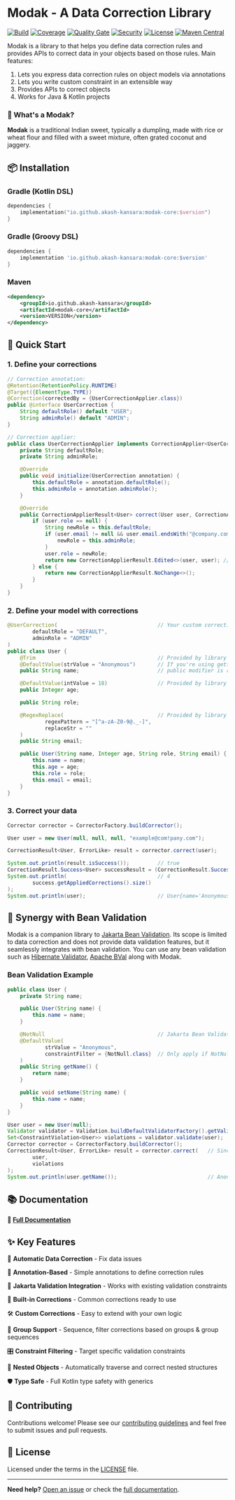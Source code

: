 # Modak - A Data Correction Library

[![Build](https://github.com/akash-kansara/modak/actions/workflows/ci.yml/badge.svg)](https://github.com/akash-kansara/modak/actions)
[![Coverage](https://sonarcloud.io/api/project_badges/measure?project=akash-kansara_modak&metric=coverage)](https://sonarcloud.io/summary/new_code?id=akash-kansara_modak)
[![Quality Gate](https://sonarcloud.io/api/project_badges/measure?project=akash-kansara_modak&metric=alert_status)](https://sonarcloud.io/summary/new_code?id=akash-kansara_modak)
[![Security](https://sonarcloud.io/api/project_badges/measure?project=akash-kansara_modak&metric=security_rating)](https://sonarcloud.io/summary/new_code?id=akash-kansara_modak)
[![License](https://img.shields.io/github/license/akash-kansara/modak)](LICENSE)
[![Maven Central](https://img.shields.io/maven-central/v/io.github.akash-kansara/modak-core)](https://search.maven.org/search?q=g:io.github.akash-kansara)

Modak is a library to that helps you define data correction rules and provides APIs to correct data in your objects based on those rules. Main features:

1. Lets you express data correction rules on object models via annotations
2. Lets you write custom constraint in an extensible way
3. Provides APIs to correct objects
4. Works for Java & Kotlin projects

### 🍡 What's a Modak?

**Modak** is a traditional Indian sweet, typically a dumpling, made with rice or wheat flour and filled with a sweet mixture, often grated coconut and jaggery.

## 📦 Installation

### Gradle (Kotlin DSL)
```kotlin
dependencies {
    implementation("io.github.akash-kansara:modak-core:$version")
}
```

### Gradle (Groovy DSL)
```groovy
dependencies {
    implementation 'io.github.akash-kansara:modak-core:$version'
}
```

### Maven
```xml
<dependency>
    <groupId>io.github.akash-kansara</groupId>
    <artifactId>modak-core</artifactId>
    <version>VERSION</version>
</dependency>
```

## 🚀 Quick Start

### 1. Define your corrections

```java
// Correction annotation:
@Retention(RetentionPolicy.RUNTIME)
@Target({ElementType.TYPE})
@Correction(correctedBy = {UserCorrectionApplier.class})
public @interface UserCorrection {
    String defaultRole() default "USER";
    String adminRole() default "ADMIN";
}

// Correction applier:
public class UserCorrectionApplier implements CorrectionApplier<UserCorrection, User> {
    private String defaultRole;
    private String adminRole;

    @Override
    public void initialize(UserCorrection annotation) {
        this.defaultRole = annotation.defaultRole();
        this.adminRole = annotation.adminRole();
    }

    @Override
    public CorrectionApplierResult<User> correct(User user, CorrectionApplierContext context) {
        if (user.role == null) {
            String newRole = this.defaultRole;
            if (user.email != null && user.email.endsWith("@company.com")) {
                newRole = this.adminRole;
            }
            user.role = newRole;
            return new CorrectionApplierResult.Edited<>(user, user); // Left value is original, right is corrected. Here we're updating in-place but you can return a new instance as well
        } else {
            return new CorrectionApplierResult.NoChange<>();
        }
    }
}
```

### 2. Define your model with corrections

```java
@UserCorrection(                                // Your custom correction rule
        defaultRole = "DEFAULT",
        adminRole = "ADMIN"
)
public class User {
    @Trim                                       // Provided by library
    @DefaultValue(strValue = "Anonymous")       // If you're using getter/setter, you can annotate the getter instead of fields
    public String name;                         // public modifier is required

    @DefaultValue(intValue = 18)                // Provided by library
    public Integer age;

    public String role;

    @RegexReplace(                              // Provided by library
            regexPattern = "[^a-zA-Z0-9@._-]",
            replaceStr = ""
    )
    public String email;

    public User(String name, Integer age, String role, String email) {
        this.name = name;
        this.age = age;
        this.role = role;
        this.email = email;
    }
}
```

### 3. Correct your data

```java
Corrector corrector = CorrectorFactory.buildCorrector();

User user = new User(null, null, null, "example@com!pany.com");

CorrectionResult<User, ErrorLike> result = corrector.correct(user);

System.out.println(result.isSuccess());         // true
CorrectionResult.Success<User> successResult = (CorrectionResult.Success<User>) result;
System.out.println(                             // 4
        success.getAppliedCorrections().size()
);
System.out.println(user);                       // User{name='Anonymous', age=18, role='ADMIN', email='example@company.com'}

```

## 🔗 Synergy with Bean Validation

Modak is a companion library to [Jakarta Bean Validation](https://beanvalidation.org/). Its scope is limited to data correction and does not provide data validation features, but it seamlessly integrates with bean validation.
You can use any bean validation such as [Hibernate Validator](https://hibernate.org/validator/), [Apache BVal](https://bval.apache.org/) along with Modak.

### Bean Validation Example

```java
public class User {
    private String name;

    public User(String name) {
        this.name = name;
    }

    @NotNull                                    // Jakarta Bean Validation constraint
    @DefaultValue(
            strValue = "Anonymous",
            constraintFilter = {NotNull.class}  // Only apply if NotNull constraint fails
    )
    public String getName() {
        return name;
    }

    public void setName(String name) {
        this.name = name;
    }
}

User user = new User(null);
Validator validator = Validation.buildDefaultValidatorFactory().getValidator();
Set<ConstraintViolation<User>> violations = validator.validate(user);
Corrector corrector = CorrectorFactory.buildCorrector();
CorrectionResult<User, ErrorLike> result = corrector.correct(   // Since violations are supplied, correction will be applied only if NotNull constraint has failed
        user,
        violations
);
System.out.println(user.getName());                             // Anonymous
```

## 📚 Documentation

**📖 [Full Documentation](docs/REFERENCE_GUIDE.md)**

## ✨ Key Features

🔧 **Automatic Data Correction** - Fix data issues

📝 **Annotation-Based** - Simple annotations to define correction rules

🔗 **Jakarta Validation Integration** - Works with existing validation constraints

🎯 **Built-in Corrections** - Common corrections ready to use

🛠️ **Custom Corrections** - Easy to extend with your own logic

👥 **Group Support** - Sequence, filter corrections based on groups & group sequences

🎛️ **Constraint Filtering** - Target specific validation constraints

🌳 **Nested Objects** - Automatically traverse and correct nested structures

🛡️ **Type Safe** - Full Kotlin type safety with generics

## 🤝 Contributing

Contributions welcome! Please see our [contributing guidelines](CONTRIBUTING.md) and feel free to submit issues and pull requests.

## 📄 License

Licensed under the terms in the [LICENSE](LICENSE) file.

---

**Need help?** [Open an issue](https://github.com/akash-kansara/modak/issues) or check the [full documentation](docs/REFERENCE_GUIDE.md).
